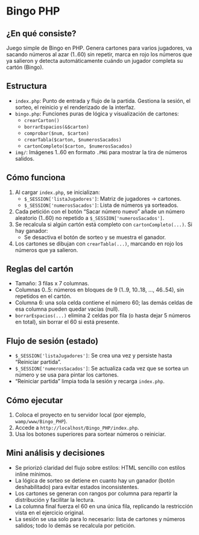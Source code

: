 # Bingo PHP

## ¿En qué consiste?
Juego simple de Bingo en PHP. Genera cartones para varios jugadores, va sacando números al azar (1..60) sin repetir, marca en rojo los números que ya salieron y detecta automáticamente cuándo un jugador completa su cartón (Bingo).

## Estructura
- `index.php`: Punto de entrada y flujo de la partida. Gestiona la sesión, el sorteo, el reinicio y el renderizado de la interfaz.
- `bingo.php`: Funciones puras de lógica y visualización de cartones:
  - `crearCarton()`
  - `borrarEspacios(&$carton)`
  - `comprobar($num, $carton)`
  - `crearTabla($carton, $numerosSacados)`
  - `cartonCompleto($carton, $numerosSacados)`
- `img/`: Imágenes 1..60 en formato `.PNG` para mostrar la tira de números salidos.

## Cómo funciona
1. Al cargar `index.php`, se inicializan:
   - `$_SESSION['listaJugadores']`: Matriz de jugadores → cartones.
   - `$_SESSION['numerosSacados']`: Lista de números ya sorteados.
2. Cada petición con el botón “Sacar número nuevo” añade un número aleatorio (1..60) no repetido a `$_SESSION['numerosSacados']`.
3. Se recalcula si algún cartón está completo con `cartonCompleto(...)`. Si hay ganador:
   - Se desactiva el botón de sorteo y se muestra el ganador.
4. Los cartones se dibujan con `crearTabla(...)`, marcando en rojo los números que ya salieron.

## Reglas del cartón
- Tamaño: 3 filas x 7 columnas.
- Columnas 0..5: números en bloques de 9 (1..9, 10..18, ..., 46..54), sin repetidos en el cartón.
- Columna 6: una sola celda contiene el número 60; las demás celdas de esa columna pueden quedar vacías (null).
- `borrarEspacios(...)` elimina 2 celdas por fila (o hasta dejar 5 números en total), sin borrar el 60 si está presente.

## Flujo de sesión (estado)
- `$_SESSION['listaJugadores']`: Se crea una vez y persiste hasta “Reiniciar partida”.
- `$_SESSION['numerosSacados']`: Se actualiza cada vez que se sortea un número y se usa para pintar los cartones.
- “Reiniciar partida” limpia toda la sesión y recarga `index.php`.

## Cómo ejecutar
1. Coloca el proyecto en tu servidor local (por ejemplo, `wamp/www/Bingo_PHP`).
2. Accede a `http://localhost/Bingo_PHP/index.php`.
3. Usa los botones superiores para sortear números o reiniciar.

## Mini análisis y decisiones
- Se priorizó claridad del flujo sobre estilos: HTML sencillo con estilos inline mínimos.
- La lógica de sorteo se detiene en cuanto hay un ganador (botón deshabilitado) para evitar estados inconsistentes.
- Los cartones se generan con rangos por columna para repartir la distribución y facilitar la lectura.
- La columna final fuerza el 60 en una única fila, replicando la restricción vista en el ejercicio original.
- La sesión se usa solo para lo necesario: lista de cartones y números salidos; todo lo demás se recalcula por petición.

